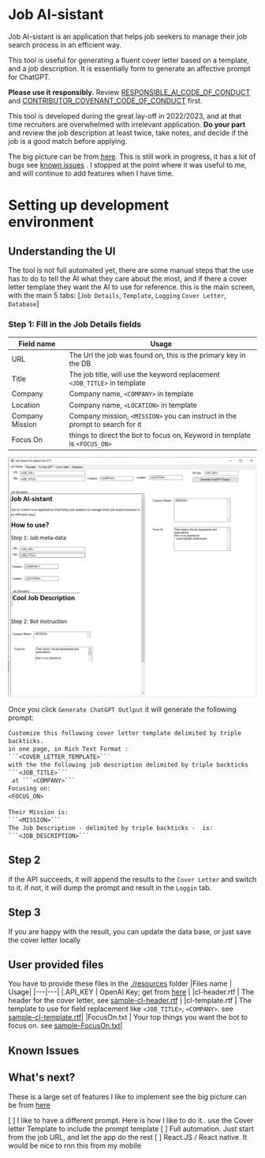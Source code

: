 # Job AI-sistant
Job AI-sistant is an application that helps job seekers to manage their job search process in an efficient way. 

This tool is useful for generating a fluent cover letter based on a template, and a job description. It is essentially form to generate an affective prompt for ChatGPT.

**Please use it responsibly.** Review [RESPONSIBLE_AI_CODE_OF_CONDUCT](./RESPONSIBLE_AI_CODE_OF_CONDUCT.md)  and [CONTRIBUTOR_COVENANT_CODE_OF_CONDUCT](./CONTRIBUTOR_COVENANT_CODE_OF_CONDUCT.md) first.

This tool is developed during the great lay-off in 2022/2023, and at that time recruiters are overwhelmed with irrelevant application. **Do your part** and review the job description at least twice, take notes, and decide if the job is a good match before applying.

The big picture can be from [here](./docs/PR.md). This is still work in progress, it has a lot of bugs see [known issues](#Known-Issues) . I stopped at the point where it was useful to me, and will continue to add features when I have time.

# Setting up development environment

## Understanding the UI

The tool is not full automated yet, there are some manual steps that the use has to do to tell the AI what they care about the most, and 
if there a cover letter template they want the AI to use for reference. this is the main screen, with the main 5 tabs: [`Job Details`, `Template`, `Logging` `Cover Letter`, `Database`]

### Step 1: Fill in the Job Details fields

| Field name | Usage |
| ---|--- |
| URL | The Url the job was found on, this is the primary key in the DB |
| Title | The job title, will use the keyword replacement `<JOB_TITLE>` in template |
| Company | Company name, `<COMPANY>` in template |
| Location | Company name, `<LOCATION>` in template |
| Company Mission | Company mission, `<MISSION>` you can instruct in the prompt to search for it |
| Focus On | things to direct the bot to focus on, Keyword in template is `<FOCUS_ON>` |

![](./docs/page01.png)

Once you click `Generate ChatGPT Outlput` it will generate the following prompt:

```
Customize this following cover letter template delimited by triple backticks.
in one page, in Rich Text Format : 
```<COVER_LETTER_TEMPLATE>```
with the the following job description delimited by triple backticks ```<JOB_TITLE>```
 at ```<COMPANY>```
Focusing on:
<FOCUS_ON>

Their Mission is:
```<MISSION>```
The Job Description - delimited by triple backticks -  is:
```<JOB_DESCRIPTION>```
```
## Step 2

if the API succeeds, it will append the results to the `Cover Letter` and switch to it. 
if not, it will dump the prompt and result in the `Loggin` tab.

## Step 3

If you are happy with the result, you can update the data base, or just save the cover letter locally

## User provided files
You have to provide these files in the [./resources](./resources) folder
|Files name | Usage|
|---|---|
|.API_KEY | OpenAI Key; get from [here](https://platform.openai.com/account/api-keys) |
|cl-header.rtf | The header for the cover letter, see [sample-cl-header.rtf](./resources/sample-cl-header.rtf) |
|cl-template.rtf | The template to use for field replacement like `<JOB_TITLE>`, `<COMPANY>`. see [sample-cl-template.rtf](./resources/sample-cl-template.rtf)|
|FocusOn.txt | Your top things you want the bot to focus on. see [sample-FocusOn.txt](./resources/sample-FocusOn.txt)|

## Known Issues

## What's next?
These is a large set of features I like to implement see the big picture can be from [here](./docs/PR.md)

[ ] I like to have a different prompt. Here is how I like to do it.. use the Cover letter Template to include the prompt template
[ ] Full automation. Just start from the job URL, and let the app do the rest
[ ] React.JS / React native. It would be nice to rnn this from my mobile
